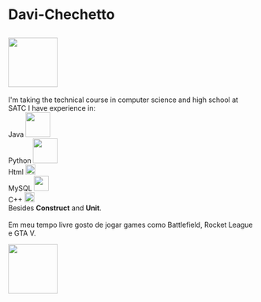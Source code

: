 # Davi-Chechetto
## <img width="100" heigth="200" src="https://www1.satc.edu.br/parcelamento_satc/assets/img/logotipo_horizontal.png">
I'm taking the technical course in computer science and high school at SATC
I have experience in: <br>
Java <img width="50" heigth="50" src="https://marcas-logos.net/wp-content/uploads/2020/11/Java-logo.png"><br> 
Python <img width="50" heigth="50" src="https://upload.wikimedia.org/wikipedia/commons/thumb/f/f8/Python_logo_and_wordmark.svg/1280px-Python_logo_and_wordmark.svg.png"><br> 
Html <img width="20" heigth="20" src="https://cdn-icons-png.flaticon.com/512/732/732212.png"><br> 
MySQL <img width="30" heigth="50" src="https://marcas-logos.net/wp-content/uploads/2020/11/MySQL-logo.png"><br>
C++ <img width="20" heigth="30" src="https://download.logo.wine/logo/C%2B%2B/C%2B%2B-Logo.wine.png"><br> 
Besides <b>Construct</b> and <b>Unit</b>.<br>
<br>
Em meu tempo livre gosto de jogar games como Battlefield, Rocket League e GTA V.

<img width="100" heigth="200" src="https://tenor.com/view/pepega-pepe-the-frog-gun-shooting-gif-16396270.gif">
